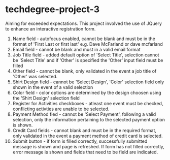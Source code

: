 # techdegree-project-3

Aiming for exceeded expectations. This project involved the use of JQuery to enhance an interactive registration form. 

1. Name field - autofocus enabled, cannot be blank and must be in the format of 'First Last or first last' 
                e.g. Dave McFarland or dave mcfarland
2. Email field - cannot be blank and must in a valid email format
3. Job Title field - added default option of 'Select Title', selection cannot be 'Select Title' and if 'Other' is specified the
                     'Other' input field must be filled
4. Other field - cannot be blank, only validated in the event a job title of 'Other' was selected.
4. Shirt Design field - cannot be 'Select Design', 'Color' selection field only shown in the event of a valid selection
5. Color field - color options are determined by the design choosen using the 'Shirt Design' selection field
6. Register for Activities checkboxes - atleast one event must be checked, conflicting activties are unable to be selected.
7. Payment Method fied - cannot be 'Select Payment', following a valid selection, only the information pertaining to the selected
                         payment option is shown.
8. Credit Card fields - cannot blank and must be in the required format, only validated in the event a payment method of credit
                        card is selected.
9. Submit button - if form is filled correctly, successfully submitted message is shown and page is refreshed. If form has not
                   filled correctly, error message is shown and fields that need to be field are indicated. 
